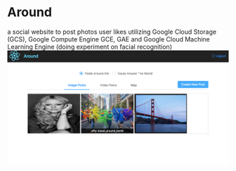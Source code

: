 # Around
a social website to post photos user likes
utilizing Google Cloud Storage (GCS), Google Compute Engine GCE, GAE and 
Google Cloud Machine Learning Engine (doing experiment on facial recognition)
![Alt text](https://github.com/EffyF/Around/blob/master/Screen%20Shot%202018-09-24%20at%202.12.52%20PM.png)
